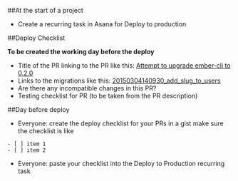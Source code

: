 ##At the start of a project
- Create a recurring task in Asana for Deploy to production

##Deploy Checklist

**To be created the working day before the deploy**
- Title of the PR linking to the PR like this: [Attempt to upgrade ember-cli to 0.2.0](https://github.com/coderly/reissued-ember/pull/309)
- Links to the migrations like this: [20150304140930_add_slug_to_users](https://github.com/coderly/reissued-api/blob/development/db/migrate/20150304140930_add_slug_to_users.rb)
- Are there any incompatible changes in this PR?
- Testing checklist for PR (to be taken from the PR description)

##Day before deploy
- Everyone: create the deploy checklist for your PRs in a gist make sure the checklist is like
```
- [ ] item 1
- [ ] item 2
```
- Everyone: paste your checklist into the Deploy to Production recurring task
